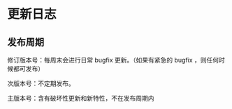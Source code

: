 <div class="changelogs">

# 更新日志



## 发布周期

修订版本号：每周末会进行日常 bugfix 更新。（如果有紧急的 bugfix ，则任何时候都可发布）

次版本号：不定期发布。

主版本号：含有破坏性更新和新特性，不在发布周期内

</div>